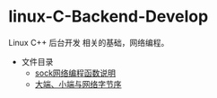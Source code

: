 # linux-C-Backend-Develop
Linux C++ 后台开发 相关的基础，网络编程。  


* 文件目录
  * [sock网络编程函数说明](https://github.com/aoaforever/linux-C-Backend-Develop/blob/main/socket%20%E5%87%BD%E6%95%B0.md)
  * [大端、小端与网络字节序](https://github.com/aoaforever/linux-C-Backend-Develop/blob/main/linux%E5%9F%BA%E7%A1%80/%E5%A4%A7%E7%AB%AF%E5%B0%8F%E7%AB%AF%E4%B8%8E%E7%BD%91%E7%BB%9C%E5%AD%97%E8%8A%82%E5%BA%8F.md)

